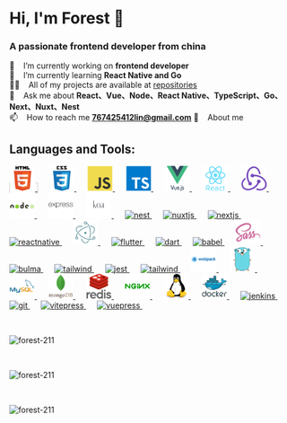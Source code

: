 <!--
**changlin93/changlin93** is a ✨ _special_ ✨ repository because its `README.md` (this file) appears on your GitHub profile.

Here are some ideas to get you started:

- 🔭 I’m currently working on ...
- 🌱 I’m currently learning ...
- 👯 I’m looking to collaborate on ...
- 🤔 I’m looking for help with ...
- 💬 Ask me about ...
- 📫 How to reach me: ...
- 😄 Pronouns: ...
- ⚡ Fun fact: ...
-->
<h1 align="left">Hi, I'm Forest 👋</h1>
<h3 align="left">A passionate frontend developer from china</h3>

<!-- <p align="left">
    <img
        src="https://komarev.com/ghpvc/?username=changlin93&label=Profile%20views&color=0e75b6&style=flat"
        alt="changlin93"
    />
</p>

<p align="left">
    <a href="https://github.com/ryo-ma/github-profile-trophy"
        ><img
            src="https://github-profile-trophy.vercel.app/?username=changlin93"
            alt="changlin93"
    /></a>&nbsp;&nbsp;&nbsp;&nbsp;
</p> -->

🔭 &nbsp;&nbsp; I’m currently working on **frontend developer** <br/>
🌱 &nbsp;&nbsp; I’m currently learning **React Native and Go** <br/>
👨‍💻 &nbsp;&nbsp; All of my projects are available at [repositories](https://github.com/forest-211?tab=repositories) <br/>
💬 &nbsp;&nbsp; Ask me about **React、Vue、Node、React Native、TypeScript、Go、Next、Nuxt、Nest** <br/>
📫 &nbsp;&nbsp; How to reach me **767425412lin@gmail.com**
:boy: &nbsp;&nbsp; About me

<h2 align="left">Languages and Tools:</h2>
<p align="left">
    <a style="border: 1px solid #ccc" href="https://www.w3.org/html/" target="_blank">
        <img src="https://raw.githubusercontent.com/devicons/devicon/master/icons/html5/html5-original-wordmark.svg"
            alt="html5" width="45" height="45" />
    </a>&nbsp;&nbsp;&nbsp;&nbsp;
    <a href="https://www.w3schools.com/css/" target="_blank">
        <img src="https://raw.githubusercontent.com/devicons/devicon/master/icons/css3/css3-original-wordmark.svg"
            alt="css3" width="45" height="45" />
    </a>&nbsp;&nbsp;&nbsp;&nbsp;
    <a href="https://developer.mozilla.org/en-US/docs/Web/JavaScript" target="_blank">
        <img src="https://raw.githubusercontent.com/devicons/devicon/master/icons/javascript/javascript-original.svg"
            alt="javascript" width="45" height="45" />
    </a>&nbsp;&nbsp;&nbsp;&nbsp;
    <a href="https://www.typescriptlang.org/" target="_blank">
        <img src="https://raw.githubusercontent.com/devicons/devicon/master/icons/typescript/typescript-original.svg"
            alt="typescript" width="45" height="45" />
    </a>&nbsp;&nbsp;&nbsp;&nbsp;
    <a href="https://vuejs.org/" target="_blank">
        <img src="https://raw.githubusercontent.com/devicons/devicon/master/icons/vuejs/vuejs-original-wordmark.svg"
            alt="vuejs" width="45" height="45" />
    </a>&nbsp;&nbsp;&nbsp;&nbsp;
    <a href="https://reactjs.org/" target="_blank">
        <img src="https://raw.githubusercontent.com/devicons/devicon/master/icons/react/react-original-wordmark.svg"
            alt="react" width="45" height="45" />
    </a>&nbsp;&nbsp;&nbsp;&nbsp;
    <a href="https://redux.js.org" target="_blank">
        <img src="https://raw.githubusercontent.com/devicons/devicon/master/icons/redux/redux-original.svg" alt="redux"
            width="45" height="45" />
    </a>&nbsp;&nbsp;&nbsp;&nbsp;
    <a href="https://nodejs.org" target="_blank">
        <img src="https://raw.githubusercontent.com/devicons/devicon/master/icons/nodejs/nodejs-original-wordmark.svg"
            alt="nodejs" width="45" height="45" />
    </a>&nbsp;&nbsp;&nbsp;&nbsp;
    <a href="https://expressjs.com" target="_blank">
        <img src="https://raw.githubusercontent.com/devicons/devicon/master/icons/express/express-original-wordmark.svg"
            alt="express" width="45" height="45" />
    </a>&nbsp;&nbsp;&nbsp;&nbsp;
    <a href="https://koajs.com/" target="_blank">
        <img src="https://github.com/koajs/koa/raw/master/docs/logo.png" alt="koa" width="45" height="45" />
    </a>&nbsp;&nbsp;&nbsp;&nbsp;
    <a href="https://nestjs.com/" target="_blank">
        <img src="https://d33wubrfki0l68.cloudfront.net/e937e774cbbe23635999615ad5d7732decad182a/26072/logo-small.ede75a6b.svg"
            alt="nest" width="45" height="45" />
    </a>&nbsp;&nbsp;&nbsp;&nbsp;
    <a href="https://nuxtjs.org/" target="_blank">
        <img src="https://www.vectorlogo.zone/logos/nuxtjs/nuxtjs-icon.svg" alt="nuxtjs" width="45" height="45" />
    </a>&nbsp;&nbsp;&nbsp;&nbsp;
    <a href="https://nextjs.org/" target="_blank">
        <img src="https://cdn.worldvectorlogo.com/logos/nextjs-3.svg" alt="nextjs" width="45" height="45" />
    </a>&nbsp;&nbsp;&nbsp;&nbsp;
    <a href="https://reactnative.dev/" target="_blank">
        <img src="https://reactnative.dev/img/header_logo.svg" alt="reactnative" width="45" height="45" />
    </a>&nbsp;&nbsp;&nbsp;&nbsp;
    <a href="https://www.electronjs.org" target="_blank">
        <img src="https://raw.githubusercontent.com/devicons/devicon/master/icons/electron/electron-original.svg"
            alt="electron" width="45" height="45" />
    </a>&nbsp;&nbsp;&nbsp;&nbsp;
    <a href="https://flutter.dev" target="_blank">
        <img src="https://www.vectorlogo.zone/logos/flutterio/flutterio-icon.svg" alt="flutter" width="45"
            height="45" />
    </a>&nbsp;&nbsp;&nbsp;&nbsp;
    <a href="https://dart.dev" target="_blank">
        <img src="https://www.vectorlogo.zone/logos/dartlang/dartlang-icon.svg" alt="dart" width="45" height="45" />
    </a>&nbsp;&nbsp;&nbsp;&nbsp;
    <a href="https://babeljs.io/" target="_blank">
        <img src="https://www.vectorlogo.zone/logos/babeljs/babeljs-icon.svg" alt="babel" width="45" height="45" />
    </a>&nbsp;&nbsp;&nbsp;&nbsp;
    <a href="https://sass-lang.com" target="_blank">
        <img src="https://raw.githubusercontent.com/devicons/devicon/master/icons/sass/sass-original.svg" alt="sass"
            width="45" height="45" />
    </a>&nbsp;&nbsp;&nbsp;&nbsp;
    <a href="https://bulma.io/" target="_blank">
        <img src="https://raw.githubusercontent.com/gilbarbara/logos/804dc257b59e144eaca5bc6ffd16949752c6f789/logos/bulma.svg"
            alt="bulma" width="45" height="45" />
    </a>&nbsp;&nbsp;&nbsp;&nbsp;
    <a href="https://tailwindcss.com/" target="_blank">
        <img src="https://www.vectorlogo.zone/logos/tailwindcss/tailwindcss-icon.svg" alt="tailwind" width="45"
            height="45" />
    </a>&nbsp;&nbsp;&nbsp;&nbsp;
    <a href="https://jestjs.io" target="_blank">
        <img src="https://www.vectorlogo.zone/logos/jestjsio/jestjsio-icon.svg" alt="jest" width="45" height="45" />
    </a>&nbsp;&nbsp;&nbsp;&nbsp;
    <a href="https://vitejs.dev/" target="_blank">
        <img src="https://vitejs.dev/logo.svg" alt="tailwind" width="45" height="45" />
    </a>&nbsp;&nbsp;&nbsp;&nbsp;
    <a href="https://webpack.js.org" target="_blank">
        <img src="https://raw.githubusercontent.com/devicons/devicon/d00d0969292a6569d45b06d3f350f463a0107b0d/icons/webpack/webpack-original-wordmark.svg"
            alt="webpack" width="45" height="45" />
    </a>&nbsp;&nbsp;&nbsp;&nbsp;
    <a href="https://golang.org" target="_blank">
        <img src="https://raw.githubusercontent.com/devicons/devicon/master/icons/go/go-original.svg" alt="go"
            width="45" height="45" />
    </a>&nbsp;&nbsp;&nbsp;&nbsp;
    <a href="https://www.mysql.com/" target="_blank">
        <img src="https://raw.githubusercontent.com/devicons/devicon/master/icons/mysql/mysql-original-wordmark.svg"
            alt="mysql" width="45" height="45" />
    </a>&nbsp;&nbsp;&nbsp;&nbsp;
    <a href="https://www.mongodb.com/" target="_blank">
        <img src="https://raw.githubusercontent.com/devicons/devicon/master/icons/mongodb/mongodb-original-wordmark.svg"
            alt="mongodb" width="45" height="45" />
    </a>&nbsp;&nbsp;&nbsp;&nbsp;
    <a href="https://redis.io" target="_blank">
        <img src="https://raw.githubusercontent.com/devicons/devicon/master/icons/redis/redis-original-wordmark.svg"
            alt="redis" width="45" height="45" />
    </a>&nbsp;&nbsp;&nbsp;&nbsp;
    <a href="https://www.nginx.com" target="_blank">
        <img src="https://raw.githubusercontent.com/devicons/devicon/master/icons/nginx/nginx-original.svg" alt="nginx"
            width="45" height="45" />
    </a>&nbsp;&nbsp;&nbsp;&nbsp;
    <a href="https://www.linux.org/" target="_blank">
        <img src="https://raw.githubusercontent.com/devicons/devicon/master/icons/linux/linux-original.svg" alt="linux"
            width="45" height="45" />
    </a>&nbsp;&nbsp;&nbsp;&nbsp;
    <a href="https://www.docker.com/" target="_blank">
        <img src="https://raw.githubusercontent.com/devicons/devicon/master/icons/docker/docker-original-wordmark.svg"
            alt="docker" width="45" height="45" />
    </a>&nbsp;&nbsp;&nbsp;&nbsp;
    <a href="https://www.jenkins.io" target="_blank">
        <img src="https://www.vectorlogo.zone/logos/jenkins/jenkins-icon.svg" alt="jenkins" width="45" height="45" />
    </a>&nbsp;&nbsp;&nbsp;&nbsp;
    <a href="https://git-scm.com/" target="_blank">
        <img src="https://www.vectorlogo.zone/logos/git-scm/git-scm-icon.svg" alt="git" width="45" height="45" />
    </a>&nbsp;&nbsp;&nbsp;&nbsp;
    <a href="https://vitepress.vuejs.org/" target="_blank">
        <img src="https://raw.githubusercontent.com/AliasIO/wappalyzer/master/src/drivers/webextension/images/icons/VuePress.svg"
            alt="vitepress" width="45" height="45" />
    </a>&nbsp;&nbsp;&nbsp;&nbsp;
    <a href="https://vuepress.vuejs.org/" target="_blank">
        <img src="https://raw.githubusercontent.com/AliasIO/wappalyzer/master/src/drivers/webextension/images/icons/VuePress.svg"
            alt="vuepress" width="45" height="45" />
    </a>&nbsp;&nbsp;&nbsp;&nbsp;
</p>
<br />

<p>
    <img style="display: block"
        src="https://github-readme-stats.vercel.app/api/top-langs?username=forest-211&show_icons=true&locale=en&layout=compact≈"
        alt="forest-211" />
</p>
<br />

<p>
    <img style="display: block"
        src="https://github-readme-stats.vercel.app/api?username=forest-211&show_icons=true&locale=en&theme=merko"
        alt="forest-211" />
</p>
<br />

<p>
    <img style="display: block" src="https://github-readme-streak-stats.herokuapp.com/?user=forest-211&"
        alt="forest-211" />
</p>
